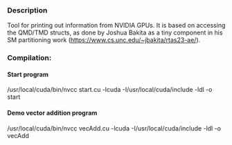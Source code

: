### Description
Tool for printing out information from NVIDIA GPUs. It is based on accessing the QMD/TMD structs, as done by Joshua Bakita as a tiny component in his SM partitioning work (https://www.cs.unc.edu/~jbakita/rtas23-ae/).

### Compilation: 
#### Start program
/usr/local/cuda/bin/nvcc start.cu -lcuda -I/usr/local/cuda/include -ldl -o start

#### Demo vector addition program
/usr/local/cuda/bin/nvcc vecAdd.cu -lcuda -I/usr/local/cuda/include -ldl -o vecAdd
